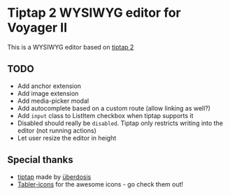 # Tiptap 2 WYSIWYG editor for Voyager II

This is a WYSIWYG editor based on [tiptap 2](https://github.com/ueberdosis/tiptap)

## TODO

- Add anchor extension
- Add image extension
- Add media-picker modal
- Add autocomplete based on a custom route (allow linking as well?)
- Add `input` class to ListItem checkbox when tiptap supports it
- Disabled should really be `disabled`. Tiptap only restricts writing into the editor (not running actions)
- Let user resize the editor in height

## Special thanks

- [tiptap](https://tiptap.dev) made by [überdosis](https://ueberdosis.io/)
- [Tabler-icons](https://github.com/tabler/tabler-icons) for the awesome icons - go check them out!